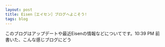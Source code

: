 ```yaml
---
layout: post
title: Eisen［エイセン］ブログへよこそう!
tags: blog
---
```


このブログはアップデートや最近Eisenの情報などについてです。10:39 PM
前書いた、こんな感じブログにどう
